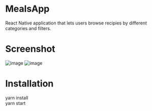 # MealsApp
React Native application that lets users browse recipies by different categories and filters.

# Screenshot
![image](https://user-images.githubusercontent.com/22650058/89225969-00951a80-d590-11ea-901b-288bdb72d03a.png)
![image](https://user-images.githubusercontent.com/22650058/89225986-0854bf00-d590-11ea-9571-a5daa71fe456.png)

# Installation
yarn install\
yarn start
